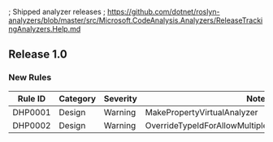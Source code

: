 ; Shipped analyzer releases
; https://github.com/dotnet/roslyn-analyzers/blob/master/src/Microsoft.CodeAnalysis.Analyzers/ReleaseTrackingAnalyzers.Help.md

## Release 1.0

### New Rules
Rule ID | Category | Severity | Notes
--------|----------|----------|-------
DHP0001 | Design | Warning | MakePropertyVirtualAnalyzer
DHP0002 | Design   | Warning  | OverrideTypeIdForAllowMultipleValidationAttributeAnalyzer
